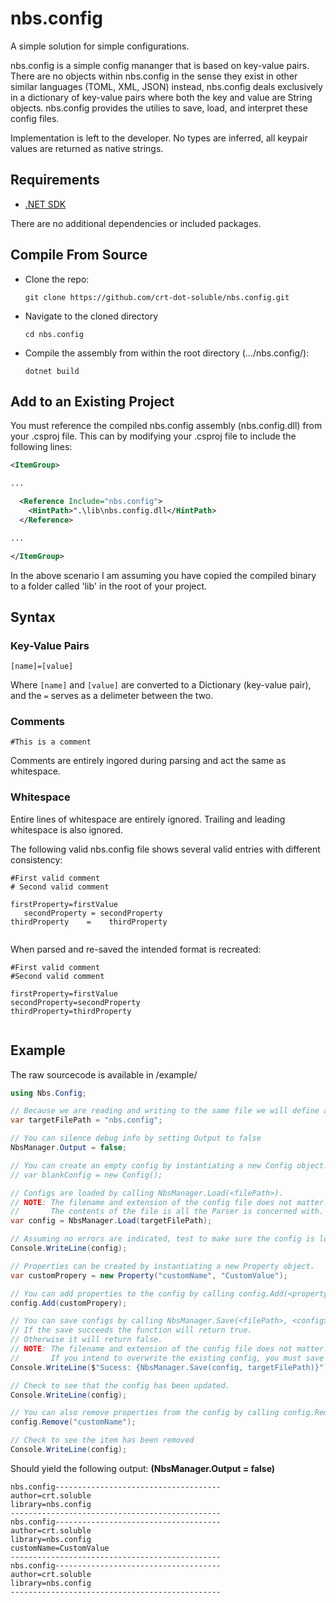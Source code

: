 
# nbs.config

A simple solution for simple configurations.

nbs.config is a simple config mananger that is based on key-value pairs. There are no objects within nbs.config in the sense they exist in other similar languages (TOML, XML, JSON) instead, nbs.config deals exclusively in a dictionary of key-value pairs where both the key and value are String objects. nbs.config provides the utilies to save, load, and interpret these config files.

Implementation is left to the developer. No types are inferred, all keypair values are returned as native strings.

## Requirements

- [.NET SDK](https://dotnet.microsoft.com/en-us/download)

There are no additional dependencies or included packages.

## Compile From  Source

- Clone the repo:
  
  `git clone https://github.com/crt-dot-soluble/nbs.config.git`

- Navigate to the cloned directory

  `cd nbs.config`

- Compile the assembly from within the root directory (.../nbs.config/):

  `dotnet build`

## Add to an Existing Project

You must reference the compiled nbs.config assembly (nbs.config.dll) from your .csproj file. This can by modifying your .csproj file to include the following lines:

```xml
<ItemGroup>

...

  <Reference Include="nbs.config">
    <HintPath>".\lib\nbs.config.dll</HintPath>
  </Reference>

...

</ItemGroup>
```

In the above scenario I am assuming you have copied the compiled binary to a folder called 'lib' in the root of your project.

## Syntax

### Key-Value Pairs

`[name]=[value]`

Where `[name]` and `[value]` are converted to a Dictionary (key-value pair), and the `=` serves as a delimeter between the two.

### Comments

`#This is a comment`

Comments are entirely ingored during parsing and act the same as whitespace.

### Whitespace

Entire lines of whitespace are entirely ignored.
Trailing and leading whitespace is also ignored.

The following valid nbs.config file shows several valid entries with different consistency:

```properties
#First valid comment
# Second valid comment

firstProperty=firstValue
   secondProperty = secondProperty
thirdProperty    =    thirdProperty
  
```

When parsed and re-saved the intended format is recreated:

```properties
#First valid comment
#Second valid comment

firstProperty=firstValue
secondProperty=secondProperty
thirdProperty=thirdProperty
  
```

## Example

The raw sourcecode is available in /example/

```cs
using Nbs.Config;

// Because we are reading and writing to the same file we will define a variable to store it.
var targetFilePath = "nbs.config";

// You can silence debug info by setting Output to false
NbsManager.Output = false;

// You can create an empty config by instantiating a new Config object.
// var blankConfig = new Config();

// Configs are loaded by calling NbsManager.Load(<filePath>).
// NOTE: The filename and extension of the config file does not matter.
//       The contents of the file is all the Parser is concerned with.
var config = NbsManager.Load(targetFilePath);

// Assuming no errors are indicated, test to make sure the config is loaded.
Console.WriteLine(config);

// Properties can be created by instantiating a new Property object.
var customPropery = new Property("customName", "CustomValue");

// You can add properties to the config by calling config.Add(<property>)
config.Add(customPropery);

// You can save configs by calling NbsManager.Save(<filePath>, <config>).
// If the save succeeds the function will return true.
// Otherwise it will return false.
// NOTE: The filename and extension of the config file does not matter.
//       If you intend to overwrite the existing config, you must save it to the same location.
Console.WriteLine($"Sucess: {NbsManager.Save(config, targetFilePath)}");

// Check to see that the config has been updated.
Console.WriteLine(config);

// You can also remove properties from the config by calling config.Remove(<property>)
config.Remove("customName");

// Check to see the item has been removed
Console.WriteLine(config);
```

Should yield the following output: **(NbsManager.Output = false)**

```properties
nbs.config-------------------------------------
author=crt.soluble
library=nbs.config
-----------------------------------------------
nbs.config-------------------------------------
author=crt.soluble
library=nbs.config
customName=CustomValue 
-----------------------------------------------
nbs.config-------------------------------------
author=crt.soluble
library=nbs.config
-----------------------------------------------
```
